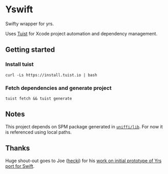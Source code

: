 # Yswift

Swifty wrapper for yrs.

Uses [Tuist](https://tuist.io/) for Xcode project automation and dependency management.

## Getting started

### Install tuist
```
curl -Ls https://install.tuist.io | bash
```

### Fetch dependencies and generate project
```
tuist fetch && tuist generate
```

## Notes

This project depends on SPM package generated in [`uniffi/lib`](https://github.com/y-crdt/y-uniffi/tree/main/lib). For now it is referenced using local paths.

## Thanks

Huge shout-out goes to Joe ([heckj](https://github.com/heckj)) for his [work on initial prototype of Yrs port for Swift](https://github.com/heckj/YrsC).

